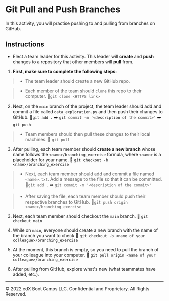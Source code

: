 # Git Pull and Push Branches

In this activity, you will practise pushing to and pulling from branches on GitHub.

## Instructions

* Elect a team leader for this activity. This leader will **create** and **push** changes to a repository that other members will **pull** from.

1. **First, make sure to complete the following steps:**

  >* The team leader should create a new GitHub repo.

  >* Each member of the team should `clone` this repo to their computer. 🚨`git clone <HTTPS link>`

2. Next, on the `main` branch of the project, the team leader should add and commit a file called `data_exploration.py` and then push their changes to GitHub. 🚨`git add .` ➡️ `git commit -m '<description of the commit>'` ➡️ `git push`

  >* Team members should then pull these changes to their local machines. 🚨 `git pull`

3. After pulling, each team member should **create a new branch** whose name follows the `<name>/branching_exercise` formula, where `<name>` is a placeholder for your name. 🚨 `git checkout -b <name>/branching_exercise`

  >* Next, each team member should add and commit a file named `<name>.txt`. Add a message to the file so that it can be committed. 🚨`git add .` ➡️ `git commit -m '<description of the commit>'`

  >* After saving the file, each team member should push their respective branches to GitHub. 🚨`git push origin <name>/branching_exercise`

3. Next, each team member should checkout the `main` branch. 🚨 `git checkout main`

4. While on `main`, everyone should create a new branch with the name of the branch you want to check 🚨 `git checkout -b <name of your colleague>/branching_exercise`

5. At the moment, this branch is empty, so you need to pull the branch of your colleague into your computer. 🚨 `git pull origin <name of your colleague>/branching_exercise`

6. After pulling from GitHub, explore what's new (what teammates have added, etc.).


- - -

© 2022 edX Boot Camps LLC. Confidential and Proprietary. All Rights Reserved.

